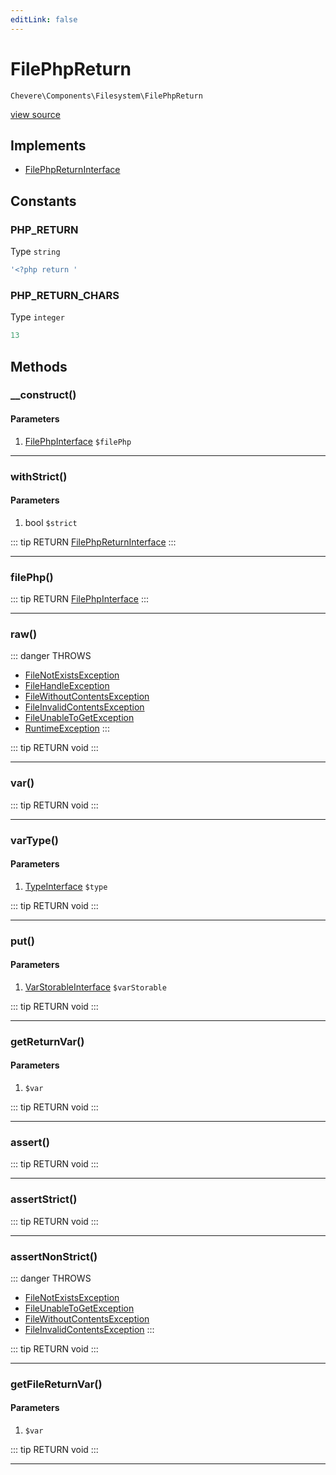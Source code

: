 ```yaml
---
editLink: false
---
```


# FilePhpReturn

`Chevere\Components\Filesystem\FilePhpReturn`

[view source](https://github.com/chevere/chevere/blob/master/src/Chevere/Components/Filesystem/FilePhpReturn.php)

## Implements

- [FilePhpReturnInterface](../../Interfaces/Filesystem/FilePhpReturnInterface.md)

## Constants

### PHP_RETURN

Type `string`

```php
'<?php return '
```

### PHP_RETURN_CHARS

Type `integer`

```php
13
```

## Methods

### __construct()

#### Parameters

1. [FilePhpInterface](../../Interfaces/Filesystem/FilePhpInterface.md) `$filePhp`

---

### withStrict()

#### Parameters

1. bool `$strict`

::: tip RETURN
[FilePhpReturnInterface](../../Interfaces/Filesystem/FilePhpReturnInterface.md)
:::

---

### filePhp()

::: tip RETURN
[FilePhpInterface](../../Interfaces/Filesystem/FilePhpInterface.md)
:::

---

### raw()

::: danger THROWS
- [FileNotExistsException](../../Exceptions/Filesystem/FileNotExistsException.md) 
- [FileHandleException](../../Exceptions/Filesystem/FileHandleException.md) 
- [FileWithoutContentsException](../../Exceptions/Filesystem/FileWithoutContentsException.md) 
- [FileInvalidContentsException](../../Exceptions/Filesystem/FileInvalidContentsException.md) 
- [FileUnableToGetException](../../Exceptions/Filesystem/FileUnableToGetException.md) 
- [RuntimeException](../../Exceptions/Core/RuntimeException.md) 
:::

::: tip RETURN
void
:::

---

### var()

::: tip RETURN
void
:::

---

### varType()

#### Parameters

1. [TypeInterface](../../Interfaces/Type/TypeInterface.md) `$type`

::: tip RETURN
void
:::

---

### put()

#### Parameters

1. [VarStorableInterface](../../Interfaces/VarStorable/VarStorableInterface.md) `$varStorable`

::: tip RETURN
void
:::

---

### getReturnVar()

#### Parameters

1.  `$var`

::: tip RETURN
void
:::

---

### assert()

::: tip RETURN
void
:::

---

### assertStrict()

::: tip RETURN
void
:::

---

### assertNonStrict()

::: danger THROWS
- [FileNotExistsException](../../Exceptions/Filesystem/FileNotExistsException.md) 
- [FileUnableToGetException](../../Exceptions/Filesystem/FileUnableToGetException.md) 
- [FileWithoutContentsException](../../Exceptions/Filesystem/FileWithoutContentsException.md) 
- [FileInvalidContentsException](../../Exceptions/Filesystem/FileInvalidContentsException.md) 
:::

::: tip RETURN
void
:::

---

### getFileReturnVar()

#### Parameters

1.  `$var`

::: tip RETURN
void
:::

---
